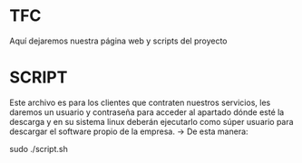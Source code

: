 # TFC
Aquí dejaremos nuestra página web y scripts del proyecto

# SCRIPT
Este archivo es para los clientes que contraten nuestros servicios, les daremos un usuario y contraseña para acceder al apartado dónde esté la descarga y en su sistema linux deberán ejecutarlo como súper usuario para descargar el software propio de la empresa. ->
De esta manera:

sudo ./script.sh